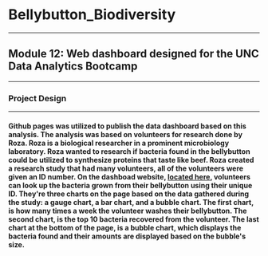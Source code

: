 # Bellybutton_Biodiversity
---
## Module 12: Web dashboard designed for the UNC Data Analytics Bootcamp
---
### Project Design
---
#### Github pages was utilized to publish the data dashboard based on this analysis. The analysis was based on volunteers for research done by Roza. Roza is a biological researcher in a prominent microbiology laboratory. Roza wanted to research if bacteria found in the bellybutton could be utilized to synthesize proteins that taste like beef. Roza created a research study that had many volunteers, all of the volunteers were given an ID number. On the dashboad website, [located here](https://16areeves.github.io/Bellybutton_Biodiversity/), volunteers can look up the bacteria grown from their bellybutton using their unique ID. They're three charts on the page based on the data gathered during the study: a gauge chart, a bar chart, and a bubble chart. The first chart, is how many times a week the volunteer washes their bellybutton. The second chart, is the top 10 bacteria recovered from the volunteer. The last chart at the bottom of the page, is a bubble chart, which displays the bacteria found and their amounts are displayed based on the bubble's size. 
